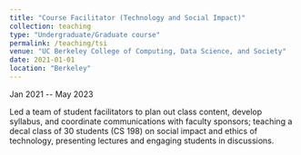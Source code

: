 ```yaml
---
title: "Course Facilitator (Technology and Social Impact)"
collection: teaching
type: "Undergraduate/Graduate course"
permalink: /teaching/tsi
venue: "UC Berkeley College of Computing, Data Science, and Society"
date: 2021-01-01
location: "Berkeley"
---
```

Jan 2021 -- May 2023

Led a team of student facilitators to plan out class content, develop syllabus, and coordinate communications with faculty sponsors; teaching a decal class of 30 students (CS 198) on social impact and ethics of technology, presenting lectures and engaging students in discussions.







